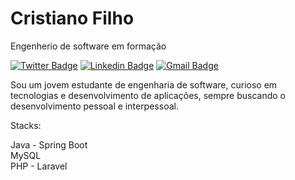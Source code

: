 # Cristiano Filho

Engenherio de software em formação

[![Twitter Badge](https://img.shields.io/badge/-@_cristiano.filho-cc?style=flat-square&labelColor=cc&logo=instagram&logoColor=white&link=https://instagram.com.br/_cristiano.filho/?hl=pt-br)](https://www.instagram.com/_cristiano.filho/?hl=pt-br) [![Linkedin Badge](https://img.shields.io/badge/-Cristiano%20Filho-cc?style=flat-square&logo=Linkedin&logoColor=white&link=https://www.linkedin.com/in/diego-schell-fernandes/)](https://www.linkedin.com/in/cristiano-filho-16a141150/) [![Gmail Badge](https://img.shields.io/badge/-cristianoliveira01.co@gmail.com-cc?style=flat-square&logo=Gmail&logoColor=white&link=mailto:cristianoliveira01.co@gmail.com)](mailto:cristianoliveira01.co@gmail.com)

Sou um jovem estudante de engenharia de software, curioso em tecnologias e desenvolvimento de aplicações, sempre buscando o desenvolvimento pessoal e interpessoal.

Stacks: 

Java - Spring Boot <br>
MySQL <br>
PHP - Laravel <br>



